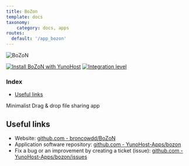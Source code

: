 ```yaml
---
title: BoZon
template: docs
taxonomy:
    category: docs, apps
routes:
  default: '/app_bozon'
---
```


![BoZoN](image://yunohost_package.png?height=80)

[![Install BoZoN with YunoHost](https://install-app.yunohost.org/install-with-yunohost.png)](https://install-app.yunohost.org/?app=bozon) [![Integration level](https://dash.yunohost.org/integration/bozon.svg)](https://ci-apps.yunohost.org/jenkins/job/bozon%20%28Community%29/lastBuild/consoleFull)

### Index

- [Useful links](#useful-links)

Minimalist Drag & drop file sharing app

## Useful links

+ Website: [github.com - broncowdd/BoZoN](https://github.com/broncowdd/BoZoN)
+ Application software repository: [github.com - YunoHost-Apps/bozon](https://github.com/YunoHost-Apps/bozon_ynh)
+ Fix a bug or an improvement by creating a ticket (issue): [github.com - YunoHost-Apps/bozon/issues](https://github.com/YunoHost-Apps/bozon_ynh/issues)
